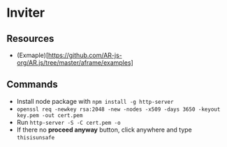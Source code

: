 # Inviter

## Resources

- (Exmaple)[https://github.com/AR-js-org/AR.js/tree/master/aframe/examples]

## Commands

- Install node package with `npm install -g http-server`
- `openssl req -newkey rsa:2048 -new -nodes -x509 -days 3650 -keyout key.pem -out cert.pem`
- Run `http-server -S -C cert.pem -o`
- If there no **proceed anyway** button, click anywhere and type `thisisunsafe`
